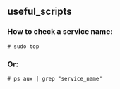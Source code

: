 ## useful_scripts

### How to check a service name:
```
# sudo top
```

### Or:

```
# ps aux | grep "service_name"

```

